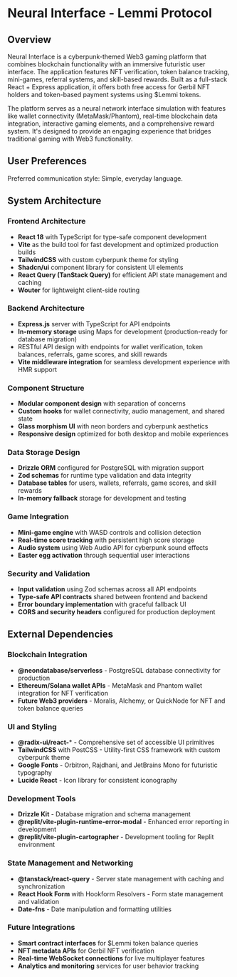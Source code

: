 # Neural Interface - Lemmi Protocol

## Overview

Neural Interface is a cyberpunk-themed Web3 gaming platform that combines blockchain functionality with an immersive futuristic user interface. The application features NFT verification, token balance tracking, mini-games, referral systems, and skill-based rewards. Built as a full-stack React + Express application, it offers both free access for Gerbil NFT holders and token-based payment systems using $Lemmi tokens.

The platform serves as a neural network interface simulation with features like wallet connectivity (MetaMask/Phantom), real-time blockchain data integration, interactive gaming elements, and a comprehensive reward system. It's designed to provide an engaging experience that bridges traditional gaming with Web3 functionality.

## User Preferences

Preferred communication style: Simple, everyday language.

## System Architecture

### Frontend Architecture
- **React 18** with TypeScript for type-safe component development
- **Vite** as the build tool for fast development and optimized production builds
- **TailwindCSS** with custom cyberpunk theme for styling
- **Shadcn/ui** component library for consistent UI elements
- **React Query (TanStack Query)** for efficient API state management and caching
- **Wouter** for lightweight client-side routing

### Backend Architecture
- **Express.js** server with TypeScript for API endpoints
- **In-memory storage** using Maps for development (production-ready for database migration)
- RESTful API design with endpoints for wallet verification, token balances, referrals, game scores, and skill rewards
- **Vite middleware integration** for seamless development experience with HMR support

### Component Structure
- **Modular component design** with separation of concerns
- **Custom hooks** for wallet connectivity, audio management, and shared state
- **Glass morphism UI** with neon borders and cyberpunk aesthetics
- **Responsive design** optimized for both desktop and mobile experiences

### Data Storage Design
- **Drizzle ORM** configured for PostgreSQL with migration support
- **Zod schemas** for runtime type validation and data integrity
- **Database tables** for users, wallets, referrals, game scores, and skill rewards
- **In-memory fallback** storage for development and testing

### Game Integration
- **Mini-game engine** with WASD controls and collision detection
- **Real-time score tracking** with persistent high score storage
- **Audio system** using Web Audio API for cyberpunk sound effects
- **Easter egg activation** through sequential user interactions

### Security and Validation
- **Input validation** using Zod schemas across all API endpoints
- **Type-safe API contracts** shared between frontend and backend
- **Error boundary implementation** with graceful fallback UI
- **CORS and security headers** configured for production deployment

## External Dependencies

### Blockchain Integration
- **@neondatabase/serverless** - PostgreSQL database connectivity for production
- **Ethereum/Solana wallet APIs** - MetaMask and Phantom wallet integration for NFT verification
- **Future Web3 providers** - Moralis, Alchemy, or QuickNode for NFT and token balance queries

### UI and Styling
- **@radix-ui/react-*** - Comprehensive set of accessible UI primitives
- **TailwindCSS** with PostCSS - Utility-first CSS framework with custom cyberpunk theme
- **Google Fonts** - Orbitron, Rajdhani, and JetBrains Mono for futuristic typography
- **Lucide React** - Icon library for consistent iconography

### Development Tools
- **Drizzle Kit** - Database migration and schema management
- **@replit/vite-plugin-runtime-error-modal** - Enhanced error reporting in development
- **@replit/vite-plugin-cartographer** - Development tooling for Replit environment

### State Management and Networking
- **@tanstack/react-query** - Server state management with caching and synchronization
- **React Hook Form** with Hookform Resolvers - Form state management and validation
- **Date-fns** - Date manipulation and formatting utilities

### Future Integrations
- **Smart contract interfaces** for $Lemmi token balance queries
- **NFT metadata APIs** for Gerbil NFT verification
- **Real-time WebSocket connections** for live multiplayer features
- **Analytics and monitoring** services for user behavior tracking